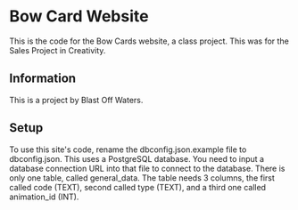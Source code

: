 # Bow Card Website
This is the code for the Bow Cards website, a class project.
This was for the Sales Project in Creativity.

## Information
This is a project by Blast Off Waters.

## Setup
To use this site's code, rename the dbconfig.json.example file to dbconfig.json. This uses a PostgreSQL database. You need to input a database connection URL into that file to connect to the database.
There is only one table, called general_data.
The table needs 3 columns, the first called code (TEXT), second called type (TEXT), and a third one called animation_id (INT).
